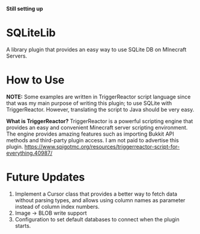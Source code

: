 **Still setting up**

# SQLiteLib
A library plugin that provides an easy way to use SQLite DB on MInecraft Servers.

# How to Use
**NOTE:** Some examples are written in TriggerReactor script language since that was my main purpose of writing this plugin; to use SQLite with TriggerReactor. However, translating the script to Java should be very easy.

**What is TriggerReactor?** TriggerReactor is a powerful scripting engine that provides an easy and convenient Minecraft server scripting environment. The engine provides amazing features such as importing Bukkit API methods and third-party plugin access. I am not paid to advertise this plugin. https://www.spigotmc.org/resources/triggerreactor-script-for-everything.40987/


# Future Updates
1. Implement a Cursor class that provides a better way to fetch data without parsing types, and allows using column names as parameter instead of column index numbers.
2. Image -> BLOB write support
3. Configuration to set default databases to connect when the plugin starts.
